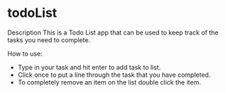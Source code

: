# todoList

Description
This is a Todo List app that can be used to keep track of the tasks you need to complete.


How to use:
  - Type in your task and hit enter to add task to list.
  - Click once to put a line through the task that you have completed.
  - To completely remove an item on the list double click the item.
